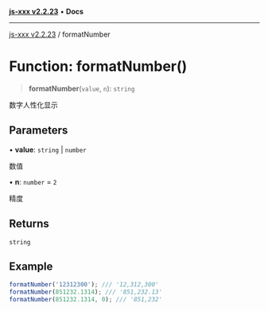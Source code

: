 [**js-xxx v2.2.23**](../README.md) • **Docs**

***

[js-xxx v2.2.23](../README.md) / formatNumber

# Function: formatNumber()

> **formatNumber**(`value`, `n`): `string`

数字人性化显示

## Parameters

• **value**: `string` \| `number`

数值

• **n**: `number` = `2`

精度

## Returns

`string`

## Example

```ts
formatNumber('12312300'); /// '12,312,300'
formatNumber(851232.1314); /// '851,232.13'
formatNumber(851232.1314, 0); /// '851,232'
```
